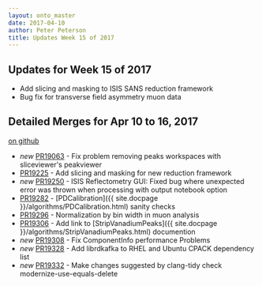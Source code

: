 ```yaml
---
layout: onto_master
date: 2017-04-10
author: Peter Peterson
title: Updates Week 15 of 2017
---
```

Updates for Week 15 of 2017
---------------------------

* Add slicing and masking to ISIS SANS reduction framework
* Bug fix for transverse field asymmetry muon data

Detailed Merges for Apr 10 to 16, 2017
--------------------------------------
[on github](https://github.com/mantidproject/mantid/pulls?q=is%3Apr+merged%3A2017-04-11..2017-04-16)

* *new* [PR19063](https://github.com/mantidproject/mantid/pull/19063) - Fix problem removing peaks workspaces with sliceviewer's peakviewer
* [PR19225](https://github.com/mantidproject/mantid/pull/19225) - Add slicing and masking for new reduction framework
* *new* [PR19250](https://github.com/mantidproject/mantid/pull/19250) - ISIS Reflectometry GUI: Fixed bug where unexpected error was thrown when processing with output notebook option
* [PR19282](https://github.com/mantidproject/mantid/pull/19282) - [PDCalibration]({{ site.docpage }}/algorithms/PDCalibration.html) sanity checks
* [PR19296](https://github.com/mantidproject/mantid/pull/19296) - Normalization by bin width in muon analysis
* [PR19306](https://github.com/mantidproject/mantid/pull/19306) - Add link to [StripVanadiumPeaks]({{ site.docpage }}/algorithms/StripVanadiumPeaks.html) documention
* *new* [PR19308](https://github.com/mantidproject/mantid/pull/19308) - Fix ComponentInfo performance Problems
* *new* [PR19328](https://github.com/mantidproject/mantid/pull/19328) - Add librdkafka to RHEL and Ubuntu CPACK dependency list
* *new* [PR19332](https://github.com/mantidproject/mantid/pull/19332) - Make changes suggested by clang-tidy check modernize-use-equals-delete
